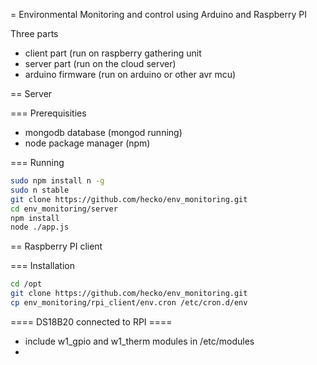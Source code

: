 = Environmental Monitoring and control using Arduino and Raspberry PI

Three parts
- client part (run on raspberry gathering unit
- server part (run on the cloud server)
- arduino firmware (run on arduino or other avr mcu)


== Server 

=== Prerequisities

* mongodb database (mongod running)
* node package manager (npm)

=== Running

```bash
sudo npm install n -g
sudo n stable
git clone https://github.com/hecko/env_monitoring.git
cd env_monitoring/server
npm install
node ./app.js
```

== Raspberry PI client

=== Installation

```bash
cd /opt
git clone https://github.com/hecko/env_monitoring.git
cp env_monitoring/rpi_client/env.cron /etc/cron.d/env
```

==== DS18B20 connected to RPI ====

* include w1_gpio and w1_therm modules in /etc/modules
* 
